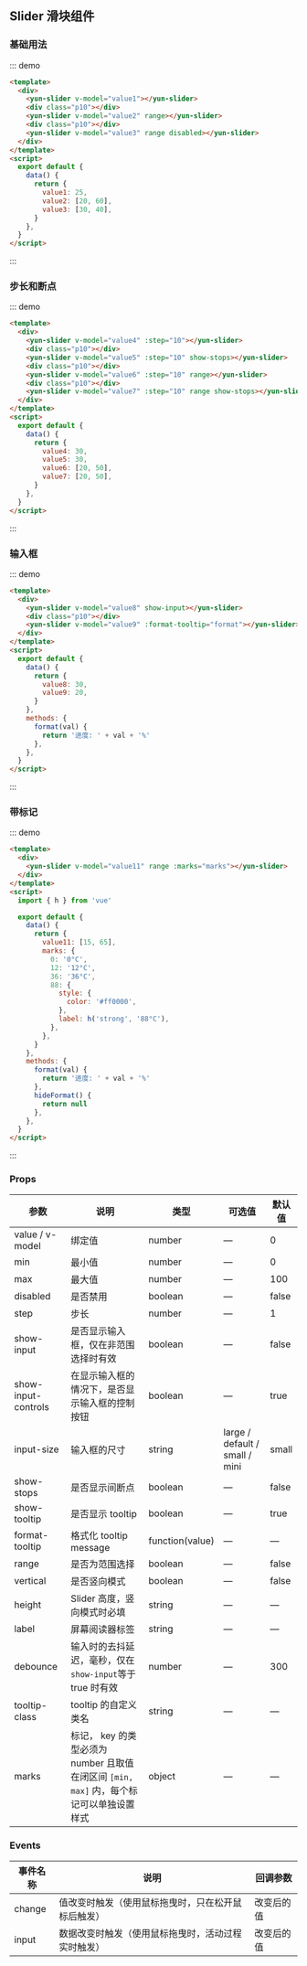 ## Slider 滑块组件

### 基础用法

::: demo

```html
<template>
  <div>
    <yun-slider v-model="value1"></yun-slider>
    <div class="p10"></div>
    <yun-slider v-model="value2" range></yun-slider>
    <div class="p10"></div>
    <yun-slider v-model="value3" range disabled></yun-slider>
  </div>
</template>
<script>
  export default {
    data() {
      return {
        value1: 25,
        value2: [20, 60],
        value3: [30, 40],
      }
    },
  }
</script>
```

:::

### 步长和断点

::: demo

```html
<template>
  <div>
    <yun-slider v-model="value4" :step="10"></yun-slider>
    <div class="p10"></div>
    <yun-slider v-model="value5" :step="10" show-stops></yun-slider>
    <div class="p10"></div>
    <yun-slider v-model="value6" :step="10" range></yun-slider>
    <div class="p10"></div>
    <yun-slider v-model="value7" :step="10" range show-stops></yun-slider>
  </div>
</template>
<script>
  export default {
    data() {
      return {
        value4: 30,
        value5: 30,
        value6: [20, 50],
        value7: [20, 50],
      }
    },
  }
</script>
```

:::

### 输入框

::: demo

```html
<template>
  <div>
    <yun-slider v-model="value8" show-input></yun-slider>
    <div class="p10"></div>
    <yun-slider v-model="value9" :format-tooltip="format"></yun-slider>
  </div>
</template>
<script>
  export default {
    data() {
      return {
        value8: 30,
        value9: 20,
      }
    },
    methods: {
      format(val) {
        return '进度: ' + val + '%'
      },
    },
  }
</script>
```

:::

### 带标记

::: demo

```html
<template>
  <div>
    <yun-slider v-model="value11" range :marks="marks"></yun-slider>
  </div>
</template>
<script>
  import { h } from 'vue'

  export default {
    data() {
      return {
        value11: [15, 65],
        marks: {
          0: '0°C',
          12: '12°C',
          36: '36°C',
          88: {
            style: {
              color: '#ff0000',
            },
            label: h('strong', '88°C'),
          },
        },
      }
    },
    methods: {
      format(val) {
        return '进度: ' + val + '%'
      },
      hideFormat() {
        return null
      },
    },
  }
</script>
```

:::

### Props

| 参数                | 说明                                                                                    | 类型            | 可选值                         | 默认值 |
| ------------------- | --------------------------------------------------------------------------------------- | --------------- | ------------------------------ | ------ |
| value / v-model     | 绑定值                                                                                  | number          | —                              | 0      |
| min                 | 最小值                                                                                  | number          | —                              | 0      |
| max                 | 最大值                                                                                  | number          | —                              | 100    |
| disabled            | 是否禁用                                                                                | boolean         | —                              | false  |
| step                | 步长                                                                                    | number          | —                              | 1      |
| show-input          | 是否显示输入框，仅在非范围选择时有效                                                    | boolean         | —                              | false  |
| show-input-controls | 在显示输入框的情况下，是否显示输入框的控制按钮                                          | boolean         | —                              | true   |
| input-size          | 输入框的尺寸                                                                            | string          | large / default / small / mini | small  |
| show-stops          | 是否显示间断点                                                                          | boolean         | —                              | false  |
| show-tooltip        | 是否显示 tooltip                                                                        | boolean         | —                              | true   |
| format-tooltip      | 格式化 tooltip message                                                                  | function(value) | —                              | —      |
| range               | 是否为范围选择                                                                          | boolean         | —                              | false  |
| vertical            | 是否竖向模式                                                                            | boolean         | —                              | false  |
| height              | Slider 高度，竖向模式时必填                                                             | string          | —                              | —      |
| label               | 屏幕阅读器标签                                                                          | string          | —                              | —      |
| debounce            | 输入时的去抖延迟，毫秒，仅在`show-input`等于 true 时有效                                | number          | —                              | 300    |
| tooltip-class       | tooltip 的自定义类名                                                                    | string          | —                              | —      |
| marks               | 标记， key 的类型必须为 number 且取值在闭区间 `[min, max]` 内，每个标记可以单独设置样式 | object          | —                              | —      |

### Events

| 事件名称 | 说明                                               | 回调参数   |
| -------- | -------------------------------------------------- | ---------- |
| change   | 值改变时触发（使用鼠标拖曳时，只在松开鼠标后触发） | 改变后的值 |
| input    | 数据改变时触发（使用鼠标拖曳时，活动过程实时触发） | 改变后的值 |
